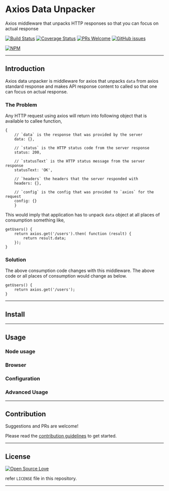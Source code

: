 # Axios Data Unpacker

Axios middleware that unpacks HTTP responses so that you can focus on actual response

[![Build Status](https://travis-ci.org/anubhavsrivastava/axios-data-unpacker.svg?branch=master)](https://travis-ci.org/anubhavsrivastava/axios-data-unpacker)
[![Coverage Status](https://coveralls.io/repos/github/anubhavsrivastava/axios-data-unpacker/badge.svg?branch=master)](https://coveralls.io/github/anubhavsrivastava/axios-data-unpacker?branch=master)
[![PRs Welcome](https://img.shields.io/badge/PRs-welcome-brightgreen.svg?style=flat-square)](http://makeapullrequest.com)
[![GitHub issues](https://img.shields.io/github/issues/anubhavsrivastava/axios-data-unpacker.svg?style=flat-square)](https://github.com/anubhavsrivastava/axios-data-unpacker/issues)

[![NPM](https://nodei.co/npm/axios-data-unpacker.png?downloads=true&stars=true)](https://nodei.co/npm/axios-data-unpacker/)

---

## Introduction

Axios data unpacker is middleware for axios that unpacks `data` from axios standard response and makes API response content to called so that one can focus on actual response.

### The Problem

Any HTTP request using axios will return into following object that is available to callee function,

    {
        // `data` is the response that was provided by the server
        data: {},

        // `status` is the HTTP status code from the server response
        status: 200,

        // `statusText` is the HTTP status message from the server response
        statusText: 'OK',

        // `headers` the headers that the server responded with
        headers: {},

        // `config` is the config that was provided to `axios` for the request
        config: {}
        }

This would imply that application has to unpack `data` object at all places of consumption something like,

    getUsers() {
        return axios.get('/users').then( function (result) {
            return result.data;
        });
    }

### Solution

The above consumption code changes with this middleware. The above code or all places of consumption would change as below.

    getUsers() {
        return axios.get('/users');
    }

---

## Install

---

## Usage

### Node usage

### Browser

### Configuration

### Advanced Usage

---

<!-- References
https://laracasts.com/discuss/channels/servers/get-data-out-from-axios-javascript -->

## Contribution

Suggestions and PRs are welcome!

Please read the [contribution guidelines](CONTRIBUTING.md) to get started.

<!-- Change contributing.md -->

---

## License

[![Open Source Love](https://badges.frapsoft.com/os/mit/mit.svg?v=102)](LICENSE)

refer `LICENSE` file in this repository.

---

